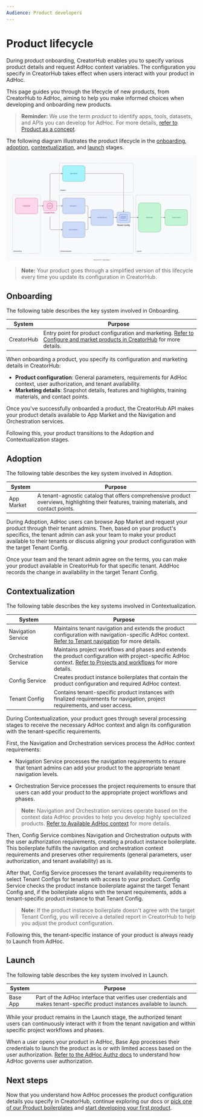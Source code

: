 ```yaml
---
Audience: Product developers
---
```


# Product lifecycle

During product onboarding, CreatorHub enables you to specify various product details and request AdHoc context variables. The configuration you specify in CreatorHub takes effect when users interact with your product in AdHoc.

This page guides you through the lifecycle of new products, from CreatorHub to AdHoc, aiming to help you make informed choices when developing and onboarding new products.

> **Reminder:** We use the term _product_ to identify apps, tools, datasets, and APIs you can develop for AdHoc. For more details, [refer to Product as a concept](https://dummy-link.com).

The following diagram illustrates the product lifecycle in the [onboarding](#onboarding), [adoption](#adoption), [contextualization](#contextualization), and [launch](#launch) stages.

![](./images/product-lifecycle/adhoc-product-lifecycle.svg)

> **Note:** Your product goes through a simplified version of this lifecycle every time you update its configuration in CreatorHub.

## Onboarding

The following table describes the key system involved in Onboarding.

| **System** | **Purpose**                                                                                                                                           |
| ---------- | ----------------------------------------------------------------------------------------------------------------------------------------------------- |
| CreatorHub | Entry point for product configuration and marketing. [Refer to Configure and market products in CreatorHub](https://dummy-link.com) for more details. |

When onboarding a product, you specify its configuration and marketing details in CreatorHub:

- **Product configuration**: General parameters, requirements for AdHoc context, user authorization, and tenant availability.
- **Marketing details**: Snapshot details, features and highlights, training materials, and contact points.

Once you've successfully onboarded a product, the CreatorHub API makes your product details available to App Market and the Navigation and Orchestration services.

Following this, your product transitions to the Adoption and Contextualization stages.

## Adoption

The following table describes the key system involved in Adoption.

| **System** | **Purpose**                                                                                                                                 |
| ---------- | ------------------------------------------------------------------------------------------------------------------------------------------- |
| App Market | A tenant-agnostic catalog that offers comprehensive product overviews, highlighting their features, training materials, and contact points. |

During Adoption, AdHoc users can browse App Market and request your product through their tenant admins. Then, based on your product's specifics, the tenant admin can ask your team to make your product available to their tenants or discuss aligning your product configuration with the target Tenant Config.

Once your team and the tenant admin agree on the terms, you can make your product available in CreatorHub for that specific tenant. AddHoc records the change in availability in the target Tenant Config.

## Contextualization

The following table describes the key systems involved in Contextualization.

| **System**            | **Purpose**                                                                                                                                                                                   |
| --------------------- | --------------------------------------------------------------------------------------------------------------------------------------------------------------------------------------------- |
| Navigation Service    | Maintains tenant navigation and extends the product configuration with navigation-specific AdHoc context. [Refer to Tenant navigation](https://dummy-link.com) for more details.              |
| Orchestration Service | Maintains project workflows and phases and extends the product configuration with project-specific AdHoc context. [Refer to Projects and workflows](https://dummy-link.com) for more details. |
| Config Service        | Creates product instance boilerplates that contain the product configuration and required AdHoc context.                                                                                      |
| Tenant Config         | Contains tenant-specific product instances with finalized requirements for navigation, project requirements, and user access.                                                                 |

During Contextualization, your product goes through several processing stages to receive the necessary AdHoc context and align its configuration with the tenant-specific requirements.

First, the Navigation and Orchestration services process the AdHoc context requirements:

- Navigation Service processes the navigation requirements to ensure that tenant admins can add your product to the appropriate tenant navigation levels.

- Orchestration Service processes the project requirements to ensure that users can add your product to the appropriate project workflows and phases.

> **Note:** Navigation and Orchestration services operate based on the context data AdHoc provides to help you develop highly specialized products. [Refer to Available AdHoc context](https://dummy-link.com) for more details.

Then, Config Service combines Navigation and Orchestration outputs with the user authorization requirements, creating a product instance boilerplate. This boilerplate fulfills the navigation and orchestration context requirements and preserves other requirements (general parameters, user authorization, and tenant availability) as is.

After that, Config Service processes the tenant availability requirements to select Tenant Configs for tenants with access to your product. Config Service checks the product instance boilerplate against the target Tenant Config and, if the boilerplate aligns with the tenant requirements, adds a tenant-specific product instance to that Tenant Config.

> **Note:** If the product instance boilerplate doesn't agree with the target Tenant Config, you will receive a detailed report in CreatorHub to help you adjust the product configuration.

Following this, the tenant-specific instance of your product is always ready to Launch from AdHoc.

## Launch

The following table describes the key system involved in Launch.

| **System** | **Purpose**                                                                                                                 |
| ---------- | --------------------------------------------------------------------------------------------------------------------------- |
| Base App   | Part of the AdHoc interface that verifies user credentials and makes tenant-specific product instances available to launch. |

While your product remains in the Launch stage, the authorized tenant users can continuously interact with it from the tenant navigation and within specific project workflows and phases.

When a user opens your product in AdHoc, Base App processes their credentials to launch the product as is or with limited access based on the user authorization. [Refer to the AdHoc Authz docs](https://dummy-link.com) to understand how AdHoc governs user authorization.

## Next steps

Now that you understand how AdHoc processes the product configuration details you specify in CreatorHub, continue exploring our docs or [pick one of our Product boilerplates](https://dummy-link.com) and [start developing your first product](https://dummy-link.com).
